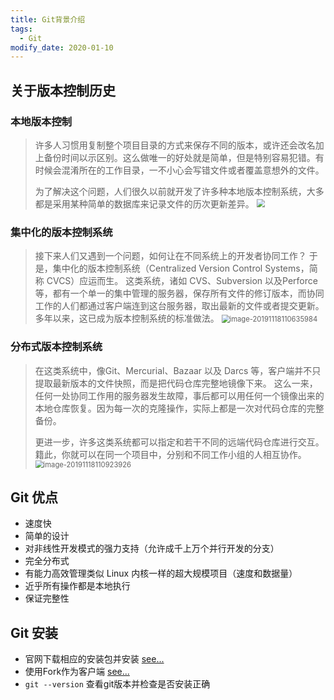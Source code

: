```yaml
---
title: Git背景介绍
tags: 
  - Git
modify_date: 2020-01-10
---
```


## 关于版本控制历史

### 本地版本控制

>许多人习惯用复制整个项目目录的方式来保存不同的版本，或许还会改名加上备份时间以示区别。这么做唯一的好处就是简单，但是特别容易犯错。有时候会混淆所在的工作目录，一不小心会写错文件或者覆盖意想外的文件。
>
><!--more-->
>
>为了解决这个问题，人们很久以前就开发了许多种本地版本控制系统，大多都是采用某种简单的数据库来记录文件的历次更新差异。
><img src="https://i.loli.net/2020/05/17/R3TIsBWSgx4KlhH.png" style="zoom: 80%;" />

### 集中化的版本控制系统

>接下来人们又遇到一个问题，如何让在不同系统上的开发者协同工作？ 于是，集中化的版本控制系统（Centralized Version Control Systems，简称 CVCS）应运而生。 这类系统，诸如 CVS、Subversion 以及Perforce 等，都有一个单一的集中管理的服务器，保存所有文件的修订版本，而协同工作的人们都通过客户端连到这台服务器，取出最新的文件或者提交更新。 多年以来，这已成为版本控制系统的标准做法。
><img src="https://i.loli.net/2020/05/17/hcQS4igRmFnUK6d.png" alt="image-20191118110635984" style="zoom: 80%;" />

### 分布式版本控制系统

>在这类系统中，像Git、Mercurial、Bazaar 以及 Darcs 等，客户端并不只提取最新版本的文件快照，而是把代码仓库完整地镜像下来。 这么一来，任何一处协同工作用的服务器发生故障，事后都可以用任何一个镜像出来的本地仓库恢复。因为每一次的克隆操作，实际上都是一次对代码仓库的完整备份。
>
>更进一步，许多这类系统都可以指定和若干不同的远端代码仓库进行交互。籍此，你就可以在同一个项目中，分别和不同工作小组的人相互协作。
><img src="https://i.loli.net/2020/05/17/T5LWngqXrbm7isw.png" alt="image-20191118110923926" style="zoom: 80%;" />

## Git 优点

*  速度快
*  简单的设计
*  对非线性开发模式的强力支持（允许成千上万个并行开发的分支）
*  完全分布式
*  有能力高效管理类似 Linux 内核一样的超大规模项目（速度和数据量）
*  近乎所有操作都是本地执行
*  保证完整性

## Git 安装

* 官网下载相应的安装包并安装 [see...]( https://git-scm.com/downloads )
* 使用Fork作为客户端 [see...]( https://git-fork.com/ )
* `git --version` 查看git版本并检查是否安装正确